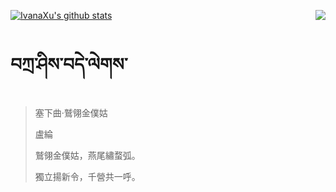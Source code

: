 [![IvanaXu's github stats](https://github-readme-stats.vercel.app/api?username=IvanaXu&show_icons=true&theme=vue-dark)](https://github.com/anuraghazra/github-readme-stats)
<img align="right" src="https://github-readme-stats.vercel.app/api/top-langs/?username=IvanaXu&langs_count=3&theme=graywhite" />
# བཀྲ་ཤིས་བདེ་ལེགས་
> 塞下曲·鷲翎金僕姑
> 
> 盧綸
> 
> 鷲翎金僕姑，燕尾繡蝥弧。
> 
> 獨立揚新令，千營共一呼。
>